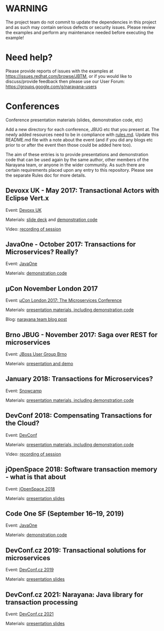 # WARNING

The project team do not commit to update the dependencies in this project and as such may contain serious defects or security issues. Please review the examples and perform any maintenance needed before executing the example!

# Need help?

Please provide reports of issues with the examples at https://issues.redhat.com/browse/JBTM, or if you would like to discuss/provide feedback then please use our User Forum: https://groups.google.com/g/narayana-users

# Conferences

Conference presentation materials (slides, demonstration code, etc)

Add a new directory for each conference, JBUG etc that you present at.
The newly added resources need to be in compliance with [rules.md](./rules.md).
Update this README.md file with a note about the event (and if you did any blogs etc prior to or after the event then those could be added here too).

The aim of these entries is to provide presentations and demonstration code that can be used again by the same author, other members of the Narayana team, or anyone in the wider community. As such there are certain requirements placed upon any entry to this repository. Please see the separate Rules doc for more details.

## Devoxx UK - May 2017: Transactional Actors with Eclipse Vert.x

Event: [Devoxx UK](https://www.devoxx.co.uk)

Materials: [slide deck](devoxxUK2017/DevoxxUK2017TransactionalActors.pdf) and [demonstration code](devoxxUK2017)

Video: [recording of session](https://www.youtube.com/watch?v=Ikwj7gxemLQ)

## JavaOne - October 2017: Transactions for Microservices? Really?

Event: [JavaOne](https://www.oracle.com/javaone/index.html)

Materials: [demonstration code](javaone2017)

## µCon November London 2017

Event: [µCon London 2017: The Microservices Conference](https://skillsmatter.com/conferences/8549-con-2017-the-microservices-conference)

Materials: [presentation materials, including demonstration code](mucon2017)

Blog: [narayana team blog post](http://jbossts.blogspot.co.uk/2017/11/software-transactional-memory-for-cloud.html)

## Brno JBUG - November 2017: Saga over REST for microservices

Event: [JBoss User Group Brno](https://developer.jboss.org/wiki/JBugcz-1711TransactionsForMicroservicesInNarayana)

Materials: [presentation and demo](jbug2017)

## January 2018: Transactions for Microservices?

Event: [Snowcamp](https://snowcamp.io/)

Materials: [presentation materials, including demonstration code](201801-transactions-microservices)

## DevConf 2018: Compensating Transactions for the Cloud?

Event: [DevConf](https://devconfcz2018.sched.com/event/DJYD/compensating-transactions-for-the-cloud)

Materials: [presentation materials, including demonstration code](devconf2018-cloud-transactions)

Video: [recording of session](https://www.youtube.com/watch?v=ZC6fhxRX8J4&t=5s)

## jOpenSpace 2018: Software transaction memory - what is that about

Event: [jOpenSpace 2018](https://www.jopenspace.cz/2018.html)

Materials: [presentation slides](jopenspace2018/software-transaction-memory-overview.pdf)

## Code One SF (September 16–19, 2019)

Event: [JavaOne](https://www.oracle.com/code-one/agenda.html)

Materials: [demonstration code](codeone2019)

## DevConf.cz 2019: Transactional solutions for microservices

Event: [DevConf.cz 2019](https://devconfcz2019.sched.com/event/JcgU/transactional-solutions-for-microservices)

Materials: [presentation slides](devconf2019-lra/Transactional-Solution-For-Microservices-presentation.pdf)

## DevConf.cz 2021: Narayana: Java library for transaction processing

Event: [DevConf.cz 2021](https://devconfcz2021.sched.com/event/gmMk/narayana-java-library-for-transaction-processing)

Materials: [presentation slides](devconf2021-narayana/slides.pdf)
